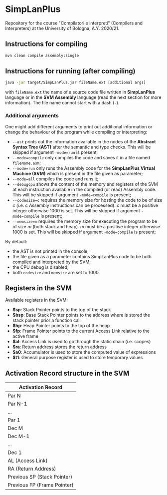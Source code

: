 # SimpLanPlus

Repository for the course "Compilatori e interpreti" (Compilers and Interpreters) at the University of Bologna, A.Y. 2020/21.

## Instructions for compiling
```bash
mvn clean compile assembly:single
```

## Instructions for running (after compiling)
```bash
java -jar target/SimpLanPlus.jar fileName.ext [additional args]
```
with ```fileName.ext``` the name of a source code file written in **SimpLanPlus** language or in the **SVM Assembly** language (read the next section for more information).
The file name cannot start with a dash (`-`).

### Additional arguments
One might add different arguments to print out additional information or change the behaviour of the program while compiling or interpreting:

- `--ast` prints out the information available in the nodes of the **Abstract Syntax Tree (AST)** after the semantic and type checks. This will be skipped if argument `-mode=run` is present;
- `--mode=compile` only compiles the code and saves it in a file named ```fileName.asm```;
- `--mode=run` only runs the Assembly code for the **SimpLanPlus Virtual Machine (SVM)** which is present in the file given as parameter;
- `--mode=all` compiles the code and runs it;
- `--debugcpu` shows the content of the memory and registers of the SVM at each instruction available in the compiled (or read) Assembly code. This will be skipped if argument `-mode=compile` is present;
- `--codesize=c` requires the memory size for hosting the code to be of size *c* (i.e. *c* Assembly instructions can be processed). *c* must be a positive integer otherwise 1000 is set. This will be skipped if argument `-mode=compile` is present;
- `--memsize=m` requires the memory size for executing the program to be of size *m* (both stack and heap). *m* must be a positive integer otherwise 1000 is set. This will be skipped if argument `-mode=compile` is present;

By default:

- the AST is not printed in the console;
- the file given as a parameter contains SimpLanPlus code to be both compiled and interpreted by the SVM;
- the CPU debug is disabled;
- both `codesize` and `memsize` are set to 1000.

## Registers in the SVM

Available registers in the SVM:

- **$sp**: Stack Pointer points to the top of the stack
- **$bsp**: Base Stack Pointer points to the address where is stored the stack pointer prior a function call
- **$hp**: Heap Pointer points to the top of the heap
- **$fp**: Frame Pointer points to the current Access Link relative to the active frame
- **$al**: Access Link is used to go through the static chain (i.e. scopes)
- **$ra**: Return address stores the return address
- **$a0**: Accumulator is used to store the computed value of expressions
- **$t1**: General purpose register is used to store temporary values

## Activation Record structure in the SVM
| Activation Record           |
|-----------------------------|
| Par N                       | $sp
| Par N-1                     |
| ...                         |
| Par 1                       |
| Dec M                       |
| Dec M-1                     |
| ...                         |
| Dec 1                       | 
| AL (Access Link)            | $fp
| RA (Return Address)         |
| Previous SP (Stack Pointer) | $bsp
| Previous FP (Frame Pointer) |
